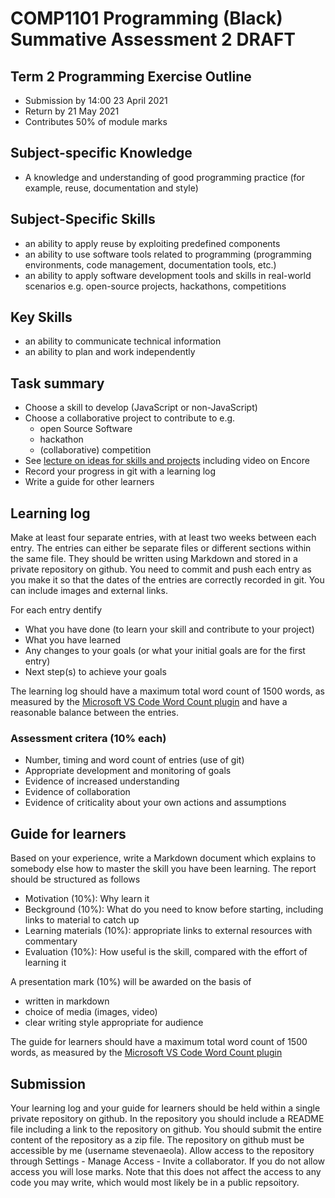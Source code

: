 
# COMP1101 Programming (Black) Summative Assessment 2 DRAFT 


## Term 2 Programming Exercise Outline

- Submission by 14:00 23 April 2021
- Return by 21 May 2021
- Contributes 50% of module marks


## Subject-specific Knowledge

- A knowledge and understanding of good programming practice (for example, reuse, documentation and style)


## Subject-Specific Skills

- an ability to apply reuse by exploiting predefined components
- an ability to use software tools related to programming (programming environments, code management, documentation tools, etc.)
- an ability to apply software development tools and skills in real-world scenarios e.g. open-source projects, hackathons, competitions


## Key Skills

- an ability to communicate technical information
- an ability to plan and work independently


## Task summary

- Choose a skill to develop (JavaScript or non-JavaScript)
- Choose a collaborative project to contribute to e.g.
  - open Source Software
  - hackathon
  - (collaborative) competition
- See [lecture on ideas for skills and projects](https://github.com/stevenaeola/gitpitch/blob/master/prog/assessment_2_progblack_ideas/README.md) including video on Encore
- Record your progress in git with a learning log
- Write a guide for other learners


## Learning log

Make at least four separate entries, with at least two weeks between each entry. The entries can either be separate files or different sections within the same file. They should be written using Markdown and stored in a private repository on github. You need to commit and push each entry as you make it so that the dates of the entries are correctly recorded in git. You can include images and external links.

For each entry dentify
- What you have done (to learn your skill and contribute to your project)
- What you have learned
- Any changes to your goals (or what your initial goals are for the first entry)
- Next step(s) to achieve your goals 

The learning log should have a maximum total word count of 1500 words, as measured by the [Microsoft VS Code Word Count plugin](https://marketplace.visualstudio.com/items?itemName=ms-vscode.wordcount) and have a reasonable balance between the entries.

### Assessment critera (10% each)
- Number, timing and word count of entries (use of git)
- Appropriate development and monitoring of goals
- Evidence of increased understanding
- Evidence of collaboration
- Evidence of criticality about your own actions and assumptions

## Guide for learners

Based on your experience, write a Markdown document which explains to somebody else how to master the skill you have been learning. The report should be structured as follows

- Motivation (10%): Why learn it
- Beckground (10%): What do you need to know before starting, including links to material to catch up
- Learning materials (10%): appropriate links to external resources with commentary
- Evaluation (10%): How useful is the skill, compared with the effort of learning it

A presentation mark (10%) will be awarded on the basis of
  - written in markdown
  - choice of media (images, video)
  - clear writing style appropriate for audience

 The guide for learners should have a maximum total word count of 1500 words, as measured by the [Microsoft VS Code Word Count plugin](https://marketplace.visualstudio.com/items?itemName=ms-vscode.wordcount) 

## Submission

Your learning log and your guide for learners should be held within a single private repository on github. In the repository you should include a README file including a link to the repository on github. You should submit the entire content of the repository as a zip file. The repository on github must be accessible by me (username stevenaeola). Allow access to the repository through Settings - Manage Access - Invite a collaborator. If you do not allow access you will lose marks. Note that this does not affect the access to any code you may write, which would most likely be in a public repsoitory.


